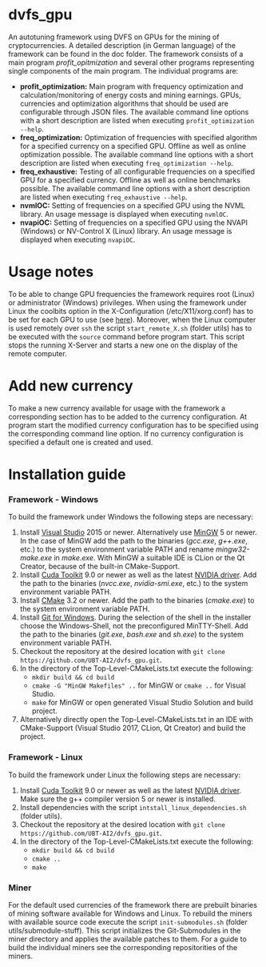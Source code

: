 # dvfs_gpu
An autotuning framework using DVFS on GPUs for the mining of cryptocurrencies. A detailed description (in German language) of the framework can be found in the doc folder. The framework consists of a main program *profit_opitmization* and several other programs representing single components of the main program. The individual programs are:
* **profit_optimization:** Main program with frequency optimization and calculation/monitoring of energy costs and mining earnings. GPUs, currencies and optimization algorithms that should be used are configurable through JSON files. The available command line options with a short description are listed when executing `profit_optimization --help`. 
* **freq_optimization:** Optimization of frequencies with specified algorithm for a specified currency on a specified GPU. Offline as well as online optimization possible. The available command line options with a short description are listed when executing `freq_optimization --help`.
* **freq_exhaustive:** Testing of all configurable frequencies on a specified GPU for a specified currency. Offline as well as online benchmarks possible. The available command line options with a short description are listed when executing `freq_exhaustive --help`.
* **nvmlOC:** Setting of frequencies on a specified GPU using the NVML library. An usage message is displayed when executing `nvmlOC`. 
* **nvapiOC:** Setting of frequencies on a specified GPU using the NVAPI (Windows) or NV-Control X (Linux) library. An usage message is displayed when executing `nvapiOC`.

# Usage notes
To be able to change GPU frequencies the framework requires root (Linux) or administrator (Windows) privileges. When using the framework under Linux the coolbits option in the X-Configuration (/etc/X11/xorg.conf) has to be set for each GPU to use (see [here](https://gist.github.com/bsodmike/369f8a202c5a5c97cfbd481264d549e9)). Moreover, when the Linux computer is used remotely over `ssh` the script `start_remote_X.sh` (folder utils) has to be executed with the `source` command before program start. This script stops the running X-Server and starts a new one on the display of the remote computer.

# Add new currency
To make a new currency available for usage with the framework a corresponding section has to be added to the currency configuration. At program start the modified currency configuration has to be specified using the corresponding command line option. If no currency configuration is specified a default one is created and used. 

# Installation guide
### Framework - Windows
To build the framework under Windows the following steps are necessary:
1. Install [Visual Studio](https://visualstudio.microsoft.com/) 2015 or newer. Alternatively use [MinGW](https://sourceforge.net/projects/mingw-w64/) 5 or newer. In the case of MinGW add the path to the binaries (*gcc.exe*, *g++.exe*, etc.) to the system environment variable PATH and rename *mingw32-make.exe* in *make.exe*. With MinGW a suitable IDE is CLion or the Qt Creator, because of the built-in CMake-Support.
2. Install [Cuda Toolkit](https://developer.nvidia.com/cuda-downloads) 9.0 or newer as well as the latest [NVIDIA driver](https://www.nvidia.de/Download/index.aspx?lang=en). Add the path to the binaries (*nvcc.exe*, *nvidia-smi.exe*, etc.) to the system environment variable PATH.
3. Install [CMake](https://cmake.org/) 3.2 or newer. Add the path to the binaries (*cmake.exe*) to the system environment variable PATH.
4. Install [Git for Windows](https://gitforwindows.org/). During the selection of the shell in the installer choose the Windows-Shell, not the preconfigured MinTTY-Shell. Add the path to the binaries (*git.exe*, *bash.exe* and *sh.exe*) to the system environment variable PATH.
5. Checkout the repository at the desired location with `git clone https://github.com/UBT-AI2/dvfs_gpu.git`.
6. In the directory of the Top-Level-CMakeLists.txt execute the following:
    * `mkdir build && cd build`
    * `cmake -G "MinGW Makefiles" ..` for MinGW or `cmake ..` for Visual Studio.
    * `make` for MinGW or open generated Visual Studio Solution and build project.
7. Alternatively directly open the Top-Level-CMakeLists.txt in an IDE with CMake-Support (Visual Studio 2017, CLion, Qt Creator) and build the project.

### Framework - Linux
To build the framework under Linux the following steps are necessary:
1. Install [Cuda Toolkit](https://developer.nvidia.com/cuda-downloads) 9.0 or newer as well as the latest [NVIDIA driver](https://www.nvidia.de/Download/index.aspx?lang=en). Make sure the g++ compiler version 5 or newer is installed.
2. Install dependencies with the script `intstall_linux_dependencies.sh` (folder utils).
3. Checkout the repository at the desired location with `git clone https://github.com/UBT-AI2/dvfs_gpu.git`.
4. In the directory of the Top-Level-CMakeLists.txt execute the following:
    * `mkdir build && cd build`
    * `cmake ..`
    * `make`

### Miner
For the default used currencies of the framework there are prebuilt binaries of mining software available for Windows and Linux. To rebuild the miners with available source code execute the script `init-submodules.sh` (folder utils/submodule-stuff). This script initializes the Git-Submodules in the miner directory and applies the available patches to them. For a guide to build the individual miners see the corresponding repositorities of the miners.

